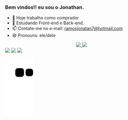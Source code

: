 ### Bem vindos!! eu sou o Jonathan.

- 🔭 Hoje trabalho como comprador
- 🌱 Estudando Front-end e Back-end.
- 📫 Contate-me no e-mail: ramosjonatan7@hotmail.com
- 😄 Pronouns: ele/dele 

<div align="center">
  <a href="https://github.com/jhowramos">
  <img height="180em" src="https://github-readme-stats.vercel.app/api?username=jhowramos&show_icons=true&theme=dracula&include_all_commits=true&count_private=true"/>
  <img height="180em" src="https://github-readme-stats.vercel.app/api/top-langs/?username=jhowramos&layout=compact&langs_count=7&theme=dracula"/>
</div>

<div> 
  <a href="https://instagram.com/jhowramos_" target="_blank"><img src="https://img.shields.io/badge/-Instagram-%23E4405F?style=for-the-badge&logo=instagram&logoColor=white" target="_blank"></a>
 	<a href="https://www.twitch.tv/KatowJowX" target="_blank"><img src="https://img.shields.io/badge/Twitch-9146FF?style=for-the-badge&logo=twitch&logoColor=white" target="_blank"></a>
  <a href="https://www.linkedin.com/in/jonathan-ramos-cordeiro-530339187" target="_blank"><img src="https://img.shields.io/badge/-LinkedIn-%230077B5?style=for-the-badge&logo=linkedin&logoColor=white" target="_blank"></a> 
 
  ![Snake animation](https://github.com/rafaballerini/rafaballerini/blob/output/github-contribution-grid-snake.svg)
 
</div>

